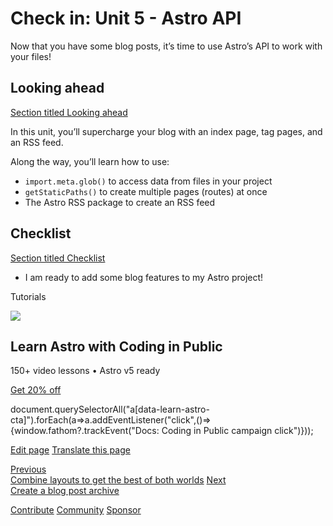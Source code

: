 Check in: Unit 5 - Astro API
============================

Now that you have some blog posts, it’s time to use Astro’s API to work with your files!

Looking ahead
-------------

[Section titled Looking ahead](#looking-ahead)

In this unit, you’ll supercharge your blog with an index page, tag pages, and an RSS feed.

Along the way, you’ll learn how to use:

*   `import.meta.glob()` to access data from files in your project
*   `getStaticPaths()` to create multiple pages (routes) at once
*   The Astro RSS package to create an RSS feed

Checklist
---------

[Section titled Checklist](#checklist)

 *    I am ready to add some blog features to my Astro project!

Tutorials

![](/_astro/CodingInPublic.DpaYu7Qd_5sx41.webp)

Learn Astro with **Coding in Public**
-------------------------------------

150+ video lessons • Astro v5 ready

[Get 20% off](https://learnastro.dev?code=ASTRO_PROMO)

document.querySelectorAll("a\[data-learn-astro-cta\]").forEach(a=>a.addEventListener("click",()=>{window.fathom?.trackEvent("Docs: Coding in Public campaign click")}));

[Edit page](https://github.com/withastro/docs/edit/main/src/content/docs/en/tutorial/5-astro-api/index.mdx) [Translate this page](https://contribute.docs.astro.build/guides/i18n/)

[Previous  
Combine layouts to get the best of both worlds](/en/tutorial/4-layouts/3/) [Next  
Create a blog post archive](/en/tutorial/5-astro-api/1/)

[Contribute](/en/contribute/) [Community](https://astro.build/chat) [Sponsor](https://opencollective.com/astrodotbuild)